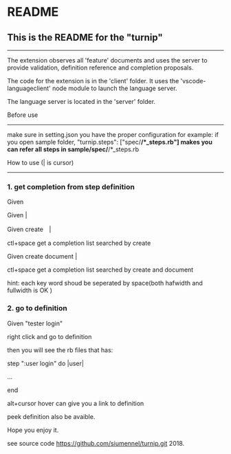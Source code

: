 # README

## This is the README for the "turnip"

-------------------
The extension observes all 'feature' documents
and uses the server to provide validation, definition reference and completion proposals.

The code for the extension is in the 'client' folder. It uses the 'vscode-languageclient' node module to launch the language server.

The language server is located in the 'server' folder.

Before use

-------------------
make sure in setting.json you have the proper configuration
for example: if you open sample folder,
"turnip.steps": ["spec/**/*_steps.rb"] 
makes you can refer all steps in  sample/spec/**/*_steps.rb

How to use (| is cursor)

-------------------

### 1. get completion from step definition

Given

Given |

Given create　|

ctl+space get a completion list searched by create

Given create document |

ctl+space get a completion list searched by create and document

hint: each key word shoud be seperated by space(both hafwidth and fullwidth is OK )

### 2. go to definition

Given "tester login"

right click and go to definition

then you will see the rb files that has:

step ":user login" do |user|

...

end

alt+cursor hover can give you a link to definition

peek definition also be avaible.

Hope you enjoy it.

see source code https://github.com/siumennel/turnip.git
2018.
